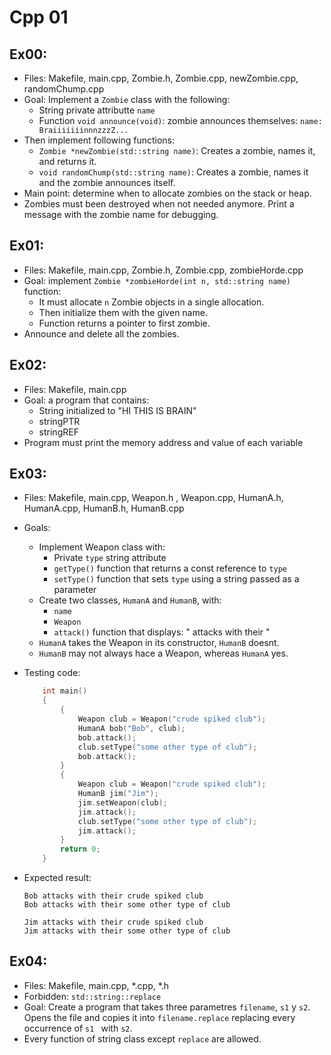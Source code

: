 # Cpp 01

## Ex00:
- Files: Makefile, main.cpp, Zombie.h, Zombie.cpp, newZombie.cpp, randomChump.cpp
- Goal: Implement a `Zombie` class with the following:
    - String private attributte `name`
    - Function `void announce(void)`: zombie announces themselves: `name: BraiiiiiiinnnzzzZ...`
- Then implement following functions:
    - `Zombie *newZombie(std::string name)`: Creates a zombie, names it, and returns it.
    - `void randomChump(std::string name)`: Creates a zombie, names it and the zombie announces itself.
- Main point: determine when to allocate zombies on the stack or heap.
- Zombies must been destroyed when not needed anymore. Print a message with the zombie name for debugging.

## Ex01:
- Files: Makefile, main.cpp, Zombie.h, Zombie.cpp, zombieHorde.cpp
- Goal: implement `Zombie *zombieHorde(int n, std::string name)` function:
    - It must allocate `n` Zombie objects in a single allocation.
    - Then initialize them with the given name.
    - Function returns a pointer to first zombie.
- Announce and delete all the zombies.

## Ex02:
- Files: Makefile, main.cpp
- Goal: a program that contains:
    - String initialized to "HI THIS IS BRAIN"
    - stringPTR
    - stringREF
- Program must print the memory address and value of each variable

## Ex03:
- Files: Makefile, main.cpp, Weapon.h , Weapon.cpp, HumanA.h, HumanA.cpp, HumanB.h, HumanB.cpp
- Goals:
    - Implement Weapon class with:
        - Private `type` string attribute
        - `getType()` function that returns a const reference to `type`
        - `setType()` function that sets `type` using a string passed as a parameter
    - Create two classes, `HumanA` and `HumanB`, with:
        - `name`
        - `Weapon`
        - `attack()` function that displays: "<name> attacks with their <weapon type>" 
    - `HumanA` takes the Weapon in its constructor, `HumanB` doesnt.
    - `HumanB` may not always hace a Weapon, whereas `HumanA` yes.

- Testing code:
    ```c++
        int main()
        {
            {
                Weapon club = Weapon("crude spiked club");
                HumanA bob("Bob", club);
                bob.attack();
                club.setType("some other type of club");
                bob.attack();
            }
            {
                Weapon club = Weapon("crude spiked club");
                HumanB jim("Jim");
                jim.setWeapon(club);
                jim.attack();
                club.setType("some other type of club");
                jim.attack();
            }
            return 0;
        }
    ```
- Expected result:
    ```
    Bob attacks with their crude spiked club
    Bob attacks with their some other type of club
    
    Jim attacks with their crude spiked club
    Jim attacks with their some other type of club
    ```
## Ex04:
- Files: Makefile, main.cpp, *.cpp, *.h 
- Forbidden: `std::string::replace`
- Goal: Create a program that takes three parametres `filename`, `s1` y `s2`.
Opens the file and copies it into `filename.replace` replacing every occurrence of `s1 ` with `s2`.
- Every function of string class except `replace` are allowed.
